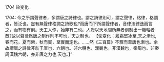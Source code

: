 1704 轮变化

1704:
今之所謂聲律者，多謂唐之詩律也。謂之詩律則可，謂之聲律，格律，格調者，皆泛也。豈有無聲律格調之詩歌也?而唐而下所謂聲律者，音律法律迭而言之，而有物有則。天工人作，始非有二也。人豈以天地間所無者别制出一機軸者哉?故以聲律爲唐之制作則不可也，天之制也。
【论变化：履霜堅冰至,天之漸也,春而花，夏而榮，秋而實，至實而定也。……然《三百篇》不驟而至唐也漸也。余故謂唐之詩律非舫于唐也，六朝也。非六朝也，漢魏也。非漢魏也，秦周也。非秦周漢魏六朝，亦非唐之力也,天也。】”

